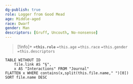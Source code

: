 ```yaml
---
dg-publish: true
role: Logger from Good Mead
age: Middle-aged
race: Dwarf
gender: Man
descriptors: [Gruff, Uncouth, No-nonsense]
---
```


> [!info]+
> **`=this.role`**
> `=this.age` `=this.race` `=this.gender`
> `=this.descriptors` 

```dataview
TABLE WITHOUT ID
	file.link AS "§", 
	x AS "Interactions" FROM "Journal"
FLATTEN x WHERE contains(x,split(this.file.name," ")[0])
SORT file.name DESC
```
